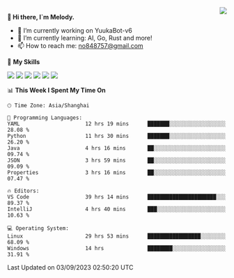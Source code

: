 <a href="#">
  <img align="right" src="https://github-readme-stats.vercel.app/api?username=melodyyuuka&count_private=true&show_icons=true" />
</a>

**👋 Hi there, I`m Melody.**

- 🔭 I’m currently working on YuukaBot-v6
- 🌱 I’m currently learning: AI, Go, Rust and more!
- 📫 How to reach me: no848757@gmail.com

🌟 **My Skills** 

![](https://img.shields.io/badge/-Python-3e74a2?style=flat-square&logo=Python&logoColor=fff)
![](https://img.shields.io/badge/-Java-007396?style=flat-square&logo=OpenJDK&logoColor=fff)
![](https://img.shields.io/badge/-Node.js-339933?style=flat-square&logo=Node.js&logoColor=fff)
![](https://img.shields.io/badge/-Git-f05032?style=flat-square&logo=git&logoColor=fff)
![](https://img.shields.io/badge/-PostgreSQL-4169e1?style=flat-square&logo=PostgreSQL&logoColor=fff)
![](https://img.shields.io/badge/-VSCode-007acc?style=flat-square&logo=Visual-Studio-Code&logoColor=fff)


<!--START_SECTION:waka-->
📊 **This Week I Spent My Time On** 

```text
🕑︎ Time Zone: Asia/Shanghai

💬 Programming Languages: 
YAML                     12 hrs 19 mins      ███████░░░░░░░░░░░░░░░░░░   28.08 % 
Python                   11 hrs 30 mins      ███████░░░░░░░░░░░░░░░░░░   26.20 % 
Java                     4 hrs 16 mins       ██░░░░░░░░░░░░░░░░░░░░░░░   09.74 % 
JSON                     3 hrs 59 mins       ██░░░░░░░░░░░░░░░░░░░░░░░   09.09 % 
Properties               3 hrs 16 mins       ██░░░░░░░░░░░░░░░░░░░░░░░   07.47 % 

🔥 Editors: 
VS Code                  39 hrs 14 mins      ██████████████████████░░░   89.37 % 
IntelliJ                 4 hrs 40 mins       ███░░░░░░░░░░░░░░░░░░░░░░   10.63 % 

💻 Operating System: 
Linux                    29 hrs 53 mins      █████████████████░░░░░░░░   68.09 % 
Windows                  14 hrs              ████████░░░░░░░░░░░░░░░░░   31.91 % 
```


 Last Updated on 03/09/2023 02:50:20 UTC
<!--END_SECTION:waka-->
